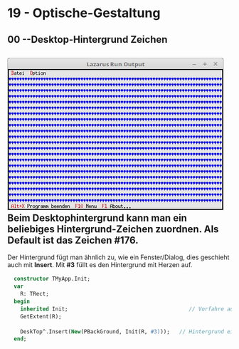 # 19 - Optische-Gestaltung
## 00 --Desktop-Hintergrund Zeichen

![image.png](image.png)
Beim Desktophintergrund kann man ein beliebiges Hintergrund-Zeichen zuordnen. Als Default ist das Zeichen <b>#176</b>.
---
Der Hintergrund fügt man ähnlich zu, wie ein Fenster/Dialog, dies geschieht auch mit <b>Insert</b>.
Mit <b>#3</b> füllt es den Hintergrund mit Herzen auf.

```pascal
  constructor TMyApp.Init;
  var
    R: TRect;
  begin
    inherited Init;                                      // Vorfahre aufrufen
    GetExtent(R);

    DeskTop^.Insert(New(PBackGround, Init(R, #3)));   // Hintergrund einfügen.
  end;
```


